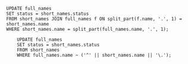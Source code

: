     UPDATE full_names
    SET status = short_names.status 
    FROM short_names JOIN full_names f ON split_part(f.name, '.', 1) = short_names.name
    WHERE short_names.name = split_part(full_names.name, '.', 1);
~~~
    UPDATE full_names
    SET status = short_names.status
    FROM short_names
    WHERE full_names.name ~ ('^' || short_names.name || '\.');